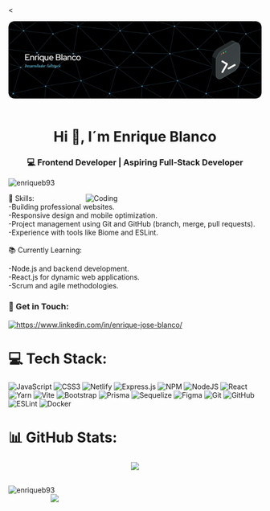<<div align="center">![MasterHead](./github-header-image%20(2).png) </div>
<br>

<h1 align="center">Hi 👋, I´m Enrique Blanco</h1>
<h3 align="center">💻 Frontend Developer | Aspiring Full-Stack Developer</h3>

<p align="left"> <img src="https://komarev.com/ghpvc/?username=enriqueb93&label=Profile%20views&color=0e75b6&style=flat" alt="enriqueb93" /> </p>
<img align="right" alt="Coding" width="350"  src="https://user-images.githubusercontent.com/74038190/216644497-1951db19-8f3d-4e44-ac08-8e9d7e0d94a7.gif">

🎯 Skills:
<br>
-Building professional websites. <br>
-Responsive design and mobile optimization.<br>
-Project management using Git and GitHub (branch, merge, pull requests).<br>
-Experience with tools like Biome and ESLint.<br> 
<br>
📚 Currently Learning:

-Node.js and backend development.<br>
-React.js for dynamic web applications.<br>
-Scrum and agile methodologies.<br>

<h3 align="left">📩 Get in Touch:</h3>
<p align="left">
<a href="https://linkedin.com/in/https://www.linkedin.com/in/enrique-jose-blanco/" target="blank"><img align="center" src="https://raw.githubusercontent.com/rahuldkjain/github-profile-readme-generator/master/src/images/icons/Social/linked-in-alt.svg" alt="https://www.linkedin.com/in/enrique-jose-blanco/" height="30" width="40" /></a>
</p>


# 💻 Tech Stack:
![JavaScript](https://img.shields.io/badge/javascript-%23323330.svg?style=for-the-badge&logo=javascript&logoColor=%23F7DF1E) ![CSS3](https://img.shields.io/badge/css3-%231572B6.svg?style=for-the-badge&logo=css3&logoColor=white) ![Netlify](https://img.shields.io/badge/netlify-%23000000.svg?style=for-the-badge&logo=netlify&logoColor=#00C7B7) ![Express.js](https://img.shields.io/badge/express.js-%23404d59.svg?style=for-the-badge&logo=express&logoColor=%2361DAFB) ![NPM](https://img.shields.io/badge/NPM-%23CB3837.svg?style=for-the-badge&logo=npm&logoColor=white) ![NodeJS](https://img.shields.io/badge/node.js-6DA55F?style=for-the-badge&logo=node.js&logoColor=white) ![React](https://img.shields.io/badge/react-%2320232a.svg?style=for-the-badge&logo=react&logoColor=%2361DAFB) ![Yarn](https://img.shields.io/badge/yarn-%232C8EBB.svg?style=for-the-badge&logo=yarn&logoColor=white) ![Vite](https://img.shields.io/badge/vite-%23646CFF.svg?style=for-the-badge&logo=vite&logoColor=white) ![Bootstrap](https://img.shields.io/badge/bootstrap-%238511FA.svg?style=for-the-badge&logo=bootstrap&logoColor=white) ![Prisma](https://img.shields.io/badge/Prisma-3982CE?style=for-the-badge&logo=Prisma&logoColor=white) ![Sequelize](https://img.shields.io/badge/Sequelize-52B0E7?style=for-the-badge&logo=Sequelize&logoColor=white) ![Figma](https://img.shields.io/badge/figma-%23F24E1E.svg?style=for-the-badge&logo=figma&logoColor=white) ![Git](https://img.shields.io/badge/git-%23F05033.svg?style=for-the-badge&logo=git&logoColor=white) ![GitHub](https://img.shields.io/badge/github-%23121011.svg?style=for-the-badge&logo=github&logoColor=white) ![ESLint](https://img.shields.io/badge/ESLint-4B3263?style=for-the-badge&logo=eslint&logoColor=white) ![Docker](https://img.shields.io/badge/docker-%230db7ed.svg?style=for-the-badge&logo=docker&logoColor=white)
# 📊 GitHub Stats:

<div  align="center" > 
  <img  align="center" src="https://github-readme-streak-stats.herokuapp.com/?user=EnriqueB93&theme=blue-green&hide_border=false" /> 
</div>
<br> 

<p>

  <img  width="390" align="left" src="https://github-readme-stats.vercel.app/api/top-langs/?username=EnriqueB93&theme=blue-green&hide_border=false&include_all_commits=false&count_private=false&layout=compact" alt="enriqueb93" />
  <img   width="420" align="right"  src="https://github-readme-stats.vercel.app/api?username=EnriqueB93&theme=blue-green&hide_border=false&include_all_commits=false&count_private=false" />
</p>









